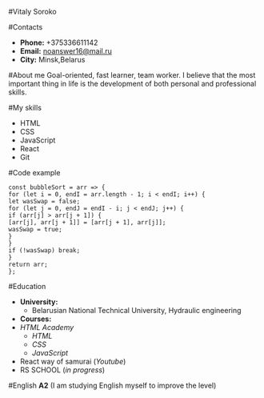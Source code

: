 #Vitaly Soroko

#Contacts
* **Phone:** +375336611142
* **Email:** noanswer16@mail.ru
* **City:** Minsk,Belarus

#About me
Goal-oriented, fast learner,  team worker. I believe that the most important thing in life is the development of both personal and professional skills.

#My skills
* HTML
* CSS
* JavaScript
* React
* Git

#Code example
```
const bubbleSort = arr => {
for (let i = 0, endI = arr.length - 1; i < endI; i++) {
let wasSwap = false;
for (let j = 0, endJ = endI - i; j < endJ; j++) {
if (arr[j] > arr[j + 1]) {
[arr[j], arr[j + 1]] = [arr[j + 1], arr[j]];
wasSwap = true;
}
}
if (!wasSwap) break;
}
return arr;
};
```


#Education
* **University:**
    * Belarusian National Technical University, Hydraulic engineering
* **Courses:**
* *HTML Academy*
    * *HTML*
    * *CSS*
    * *JavaScript*
* React way of samurai (*Youtube*)
* RS SCHOOL (*in progress*)

#English
**A2** (I am studying English myself to improve the level)